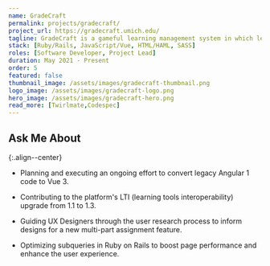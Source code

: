 ```yaml
---
name: GradeCraft
permalink: projects/gradecraft/
project_url: https://gradecraft.umich.edu/
tagline: GradeCraft is a gameful learning management system in which learner choice and autonomy reign free. 
stack: [Ruby/Rails, JavaScript/Vue, HTML/HAML, SASS]
roles: [Software Developer, Project Lead]
duration: May 2021 - Present
order: 5
featured: false
thumbnail_image: /assets/images/gradecraft-thumbnail.png
logo_image: /assets/images/gradecraft-logo.png
hero_image: /assets/images/gradecraft-hero.png
read_more: [Twirlmate,Codespec]
---
```


## Ask Me About
{:.align--center}

- Planning and executing an ongoing effort to convert legacy Angular 1 code to Vue 3.

- Contributing to the platform's LTI (learning tools interoperability) upgrade from 1.1 to 1.3.

- Guiding UX Designers through the user research process to inform designs for a new multi-part assignment feature.

- Optimizing subqueries in Ruby on Rails to boost page performance and enhance the user experience.